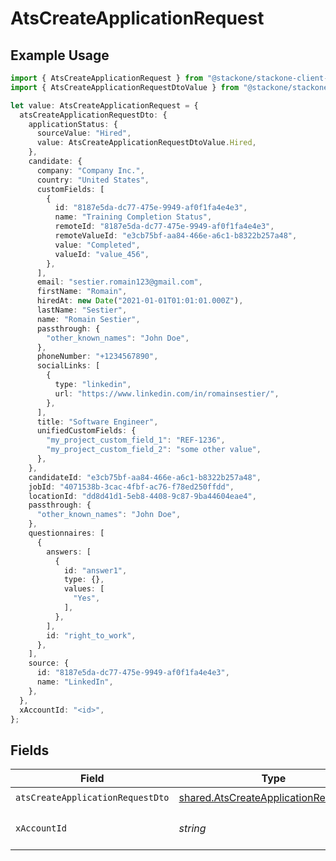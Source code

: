 # AtsCreateApplicationRequest

## Example Usage

```typescript
import { AtsCreateApplicationRequest } from "@stackone/stackone-client-ts/sdk/models/operations";
import { AtsCreateApplicationRequestDtoValue } from "@stackone/stackone-client-ts/sdk/models/shared";

let value: AtsCreateApplicationRequest = {
  atsCreateApplicationRequestDto: {
    applicationStatus: {
      sourceValue: "Hired",
      value: AtsCreateApplicationRequestDtoValue.Hired,
    },
    candidate: {
      company: "Company Inc.",
      country: "United States",
      customFields: [
        {
          id: "8187e5da-dc77-475e-9949-af0f1fa4e4e3",
          name: "Training Completion Status",
          remoteId: "8187e5da-dc77-475e-9949-af0f1fa4e4e3",
          remoteValueId: "e3cb75bf-aa84-466e-a6c1-b8322b257a48",
          value: "Completed",
          valueId: "value_456",
        },
      ],
      email: "sestier.romain123@gmail.com",
      firstName: "Romain",
      hiredAt: new Date("2021-01-01T01:01:01.000Z"),
      lastName: "Sestier",
      name: "Romain Sestier",
      passthrough: {
        "other_known_names": "John Doe",
      },
      phoneNumber: "+1234567890",
      socialLinks: [
        {
          type: "linkedin",
          url: "https://www.linkedin.com/in/romainsestier/",
        },
      ],
      title: "Software Engineer",
      unifiedCustomFields: {
        "my_project_custom_field_1": "REF-1236",
        "my_project_custom_field_2": "some other value",
      },
    },
    candidateId: "e3cb75bf-aa84-466e-a6c1-b8322b257a48",
    jobId: "4071538b-3cac-4fbf-ac76-f78ed250ffdd",
    locationId: "dd8d41d1-5eb8-4408-9c87-9ba44604eae4",
    passthrough: {
      "other_known_names": "John Doe",
    },
    questionnaires: [
      {
        answers: [
          {
            id: "answer1",
            type: {},
            values: [
              "Yes",
            ],
          },
        ],
        id: "right_to_work",
      },
    ],
    source: {
      id: "8187e5da-dc77-475e-9949-af0f1fa4e4e3",
      name: "LinkedIn",
    },
  },
  xAccountId: "<id>",
};
```

## Fields

| Field                                                                                                 | Type                                                                                                  | Required                                                                                              | Description                                                                                           |
| ----------------------------------------------------------------------------------------------------- | ----------------------------------------------------------------------------------------------------- | ----------------------------------------------------------------------------------------------------- | ----------------------------------------------------------------------------------------------------- |
| `atsCreateApplicationRequestDto`                                                                      | [shared.AtsCreateApplicationRequestDto](../../../sdk/models/shared/atscreateapplicationrequestdto.md) | :heavy_check_mark:                                                                                    | N/A                                                                                                   |
| `xAccountId`                                                                                          | *string*                                                                                              | :heavy_check_mark:                                                                                    | The account identifier                                                                                |